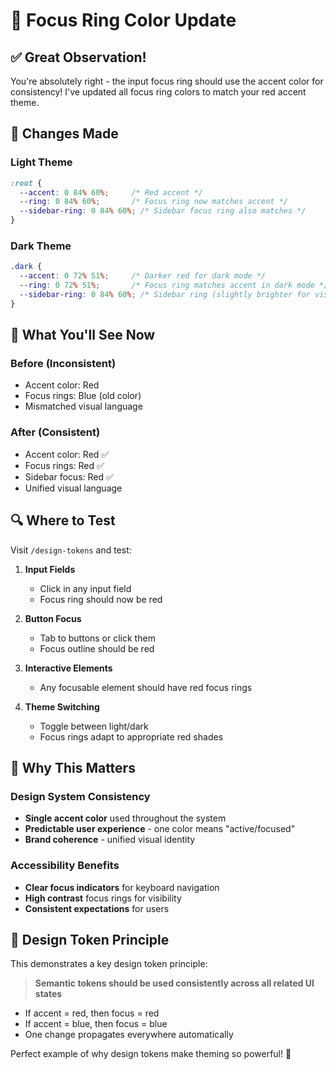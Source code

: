 # 🎯 **Focus Ring Color Update**

## ✅ **Great Observation!**

You're absolutely right - the input focus ring should use the accent color for consistency! I've updated all focus ring colors to match your red accent theme.

## 🔧 **Changes Made**

### **Light Theme**
```css
:root {
  --accent: 0 84% 60%;     /* Red accent */
  --ring: 0 84% 60%;       /* Focus ring now matches accent */
  --sidebar-ring: 0 84% 60%; /* Sidebar focus ring also matches */
}
```

### **Dark Theme**
```css
.dark {
  --accent: 0 72% 51%;     /* Darker red for dark mode */
  --ring: 0 72% 51%;       /* Focus ring matches accent in dark mode */
  --sidebar-ring: 0 84% 60%; /* Sidebar ring (slightly brighter for visibility) */
}
```

## 🎨 **What You'll See Now**

### **Before (Inconsistent)**
- Accent color: Red
- Focus rings: Blue (old color)
- Mismatched visual language

### **After (Consistent)**
- Accent color: Red ✅
- Focus rings: Red ✅
- Sidebar focus: Red ✅
- Unified visual language

## 🔍 **Where to Test**

Visit `/design-tokens` and test:

1. **Input Fields**
   - Click in any input field
   - Focus ring should now be red

2. **Button Focus**
   - Tab to buttons or click them
   - Focus outline should be red

3. **Interactive Elements**
   - Any focusable element should have red focus rings

4. **Theme Switching**
   - Toggle between light/dark
   - Focus rings adapt to appropriate red shades

## 🎯 **Why This Matters**

### **Design System Consistency**
- **Single accent color** used throughout the system
- **Predictable user experience** - one color means "active/focused"
- **Brand coherence** - unified visual identity

### **Accessibility Benefits**
- **Clear focus indicators** for keyboard navigation
- **High contrast** focus rings for visibility
- **Consistent expectations** for users

## 🚀 **Design Token Principle**

This demonstrates a key design token principle:

> **Semantic tokens should be used consistently across all related UI states**

- If accent = red, then focus = red
- If accent = blue, then focus = blue
- One change propagates everywhere automatically

Perfect example of why design tokens make theming so powerful! 🎉
